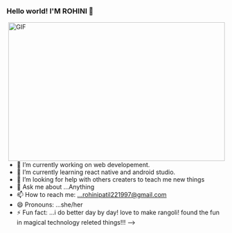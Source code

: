 ### Hello world! I'M ROHINI 👋
<img align="right" alt="GIF" src="https://github.com/arsentieva/arsentieva/blob/main/code.gif?raw=true" width="500" height="320" />




- 🔭 I’m currently working on web developement.
- 🌱 I’m currently learning react native and android studio.
- 🤔 I’m looking for help with others creaters to teach me new things
- 💬 Ask me about ...Anything
- 📫 How to reach me: ...rohinipatil221997@gmail.com
- 😄 Pronouns: ...she/her
- ⚡ Fun fact: ...i do better day by day! 
     love to make rangoli! found the fun in magical technology releted things!!!
-->
